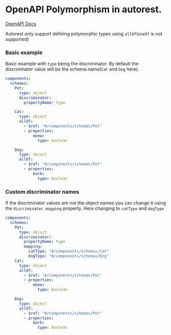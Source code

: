 # OpenAPI Polymorphism in autorest.

[OpenAPI Docs](https://swagger.io/docs/specification/data-models/inheritance-and-polymorphism/)

Autorest only support defining polymorphic types using `allOf`(`oneOf` is not supported)

### Basic example

Basic example with `type` being the discriminator. By default the discriminator value will be the schema name(`Cat` and `Dog` here).

```yaml
components:
  schemas:
    Pet:
      type: object
      discriminator:
        propertyName: type

    Cat:
      type: object
      allOf:
        - $ref: "#/components/schemas/Pet"
        - properties:
            moew:
              type: boolean

    Dog:
      type: object
      allOf:
        - $ref: "#/components/schemas/Pet"
        - properties:
            bark:
              type: boolean
```

### Custom discriminator names

If the discriminator values are not the object names you can change it using the `discriminator.mapping` property. Here changing to `catType` and `dogType`

```yaml
components:
  schemas:
    Pet:
      type: object
      discriminator:
        propertyName: type
        mapping:
          catType: "#/components/schemas/Cat"
          dogType: "#/components/schemas/Dog"
    Cat:
      type: object
      allOf:
        - $ref: "#/components/schemas/Pet"
        - properties:
            moew:
              type: boolean

    Dog:
      type: object
      allOf:
        - $ref: "#/components/schemas/Pet"
        - properties:
            bark:
              type: boolean
```
